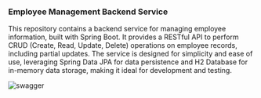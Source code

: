 ### Employee Management Backend Service
This repository contains a backend service for managing employee information, built with Spring Boot. It provides a RESTful API to perform CRUD (Create, Read, Update, Delete) operations on employee records, including partial updates. The service is designed for simplicity and ease of use, leveraging Spring Data JPA for data persistence and H2 Database for in-memory data storage, making it ideal for development and testing.




![swagger](https://github.com/user-attachments/assets/4cd3bd82-b8e1-4cdf-a7a8-d0b5d23883a6)
